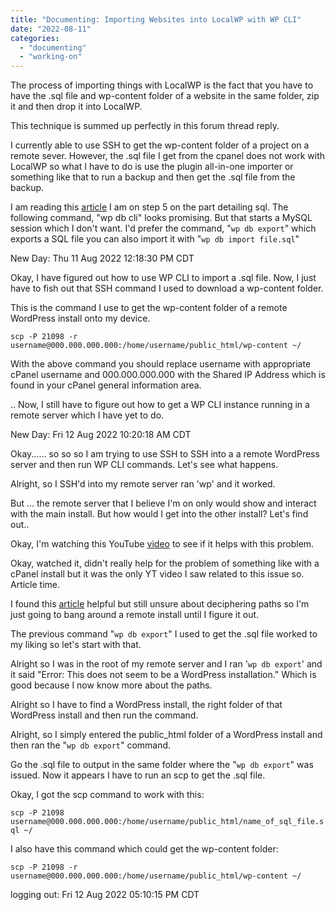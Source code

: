 ```yaml
---
title: "Documenting: Importing Websites into LocalWP with WP CLI"
date: "2022-08-11"
categories: 
  - "documenting"
  - "working-on"
---
```


The process of importing things with LocalWP is the fact that you have to have the .sql file and wp-content folder of a website in the same folder, zip it and then drop it into LocalWP.

This technique is summed up perfectly in this forum thread reply.

I currently able to use SSH to get the wp-content folder of a project on a remote sever. However, the .sql file I get from the cpanel does not work with LocalWP so what I have to do is use the plugin all-in-one importer or something like that to run a backup and then get the .sql file from the backup.

I am reading this [article](https://www.digitalocean.com/community/tutorials/how-to-use-wp-cli-v2-to-manage-your-wordpress-site-from-the-command-line) I am on step 5 on the part detailing sql. The following command, "wp db cli" looks promising. But that starts a MySQL session which I don't want. I'd prefer the command, "`wp db export`" which exports a SQL file you can also import it with "`wp db import file.sql`"

New Day: Thu 11 Aug 2022 12:18:30 PM CDT

Okay, I have figured out how to use WP CLI to import a .sql file. Now, I just have to fish out that SSH command I used to download a wp-content folder.

This is the command I use to get the wp-content folder of a remote WordPress install onto my device.

`scp -P 21098 -r username@000.000.000.000:/home/username/public_html/wp-content ~/`

With the above command you should replace username with appropriate cPanel username and 000.000.000.000 with the Shared IP Address which is found in your cPanel general information area.

.. Now, I still have to figure out how to get a WP CLI instance running in a remote server which I have yet to do.

New Day: Fri 12 Aug 2022 10:20:18 AM CDT

Okay...... so so so I am trying to use SSH to SSH into a a remote WordPress server and then run WP CLI commands. Let's see what happens.

Alright, so I SSH'd into my remote server ran 'wp' and it worked.

But ... the remote server that I believe I'm on only would show and interact with the main install. But how would I get into the other install? Let's find out..

Okay, I'm watching this YouTube [video](https://www.youtube.com/watch?v=bBoL3sFPeSM&ab_channel=AlessandroCastellani) to see if it helps with this problem.

Okay, watched it, didn't really help for the problem of something like with a cPanel install but it was the only YT video I saw related to this issue so. Article time.

I found this [article](https://www.shawnhooper.ca/2017/08/08/wp-cli-remote/) helpful but still unsure about deciphering paths so I'm just going to bang around a remote install until I figure it out.

The previous command "`wp db export`" I used to get the .sql file worked to my liking so let's start with that.

Alright so I was in the root of my remote server and I ran '`wp db export`' and it said "Error: This does not seem to be a WordPress installation." Which is good because I now know more about the paths.

Alright so I have to find a WordPress install, the right folder of that WordPress install and then run the command.

Alright, so I simply entered the public\_html folder of a WordPress install and then ran the "`wp db export`" command.

Go the .sql file to output in the same folder where the "`wp db export`" was issued. Now it appears I have to run an scp to get the .sql file.

Okay, I got the scp command to work with this:

`scp -P 21098 username@000.000.000.000:/home/username/public_html/name_of_sql_file.sql ~/`

I also have this command which could get the wp-content folder:

`scp -P 21098 -r username@000.000.000.000:/home/username/public_html/wp-content ~/`

logging out: Fri 12 Aug 2022 05:10:15 PM CDT
